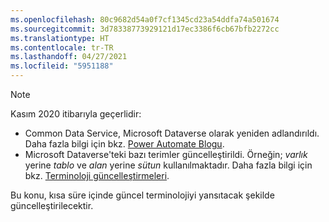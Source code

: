 ```yaml
---
ms.openlocfilehash: 80c9682d54a0f7cf1345cd23a54ddfa74a501674
ms.sourcegitcommit: 3d78338773929121d17ec3386f6cb67bfb2272cc
ms.translationtype: HT
ms.contentlocale: tr-TR
ms.lasthandoff: 04/27/2021
ms.locfileid: "5951188"
---
```

> [!NOTE]
> Kasım 2020 itibarıyla geçerlidir:
>
> - Common Data Service, Microsoft Dataverse olarak yeniden adlandırıldı. Daha fazla bilgi için bkz. [Power Automate Blogu](https://aka.ms/PAuAppBlog).
> - Microsoft Dataverse'teki bazı terimler güncelleştirildi. Örneğin; *varlık* yerine *tablo* ve *alan* yerine *sütun* kullanılmaktadır. Daha fazla bilgi için bkz. [Terminoloji güncelleştirmeleri](/powerapps/maker/data-platform/data-platform-intro).
>
> Bu konu, kısa süre içinde güncel terminolojiyi yansıtacak şekilde güncelleştirilecektir.